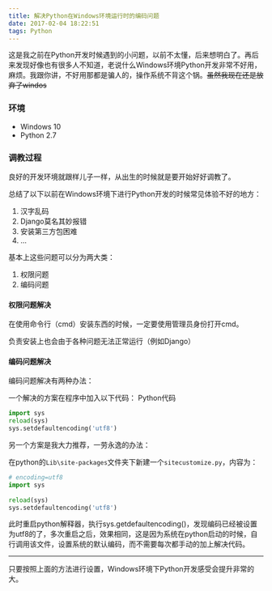 ```yaml
---
title: 解决Python在Windows环境运行时的编码问题
date: 2017-02-04 18:22:51
tags: Python
---
```


这是我之前在Python开发时候遇到的小问题，以前不太懂，后来想明白了。再后来发现好像也有很多人不知道，老说什么Windows环境Python开发非常不好用，麻烦。我跟你讲，不好用那都是骗人的，操作系统不背这个锅。~~虽然我现在还是放弃了windos~~

<!-- more -->

### 环境

- Windows 10
- Python 2.7



### 调教过程

良好的开发环境就跟样儿子一样，从出生的时候就是要开始好好调教了。

总结了以下以前在Windows环境下进行Python开发的时候常见体验不好的地方：

1. 汉字乱码
2. Django莫名其妙报错
3. 安装第三方包困难
4. ...

基本上这些问题可以分为两大类：

1. 权限问题
2. 编码问题

#### 权限问题解决

在使用命令行（cmd）安装东西的时候，一定要使用管理员身份打开cmd。

负责安装上也会由于各种问题无法正常运行（例如Django）

#### 编码问题解决

编码问题解决有两种办法：

一个解决的方案在程序中加入以下代码： Python代码

```python
import sys  
reload(sys)  
sys.setdefaultencoding('utf8')
```

另一个方案是我大力推荐，一劳永逸的办法：

在python的`Lib\site-packages`文件夹下新建一个`sitecustomize.py`，内容为：

```python
# encoding=utf8  
import sys  
  
reload(sys)  
sys.setdefaultencoding('utf8')
```

此时重启python解释器，执行sys.getdefaultencoding()，发现编码已经被设置为utf8的了，多次重启之后，效果相同，这是因为系统在python启动的时候，自行调用该文件，设置系统的默认编码，而不需要每次都手动的加上解决代码。



---

只要按照上面的方法进行设置，Windows环境下Python开发感受会提升非常的大。